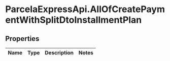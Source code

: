 # ParcelaExpressApi.AllOfCreatePaymentWithSplitDtoInstallmentPlan

## Properties
Name | Type | Description | Notes
------------ | ------------- | ------------- | -------------
